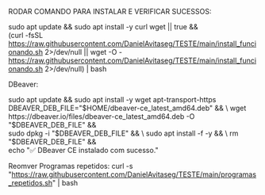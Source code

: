 RODAR COMANDO PARA INSTALAR E VERIFICAR SUCESSOS: 

sudo apt update && sudo apt install -y curl wget || true && \
(curl -fsSL https://raw.githubusercontent.com/DanielAvitaseg/TESTE/main/install_funcionando.sh 2>/dev/null || wget -O - https://raw.githubusercontent.com/DanielAvitaseg/TESTE/main/install_funcionando.sh 2>/dev/null) | bash


DBeaver:

sudo apt update && sudo apt install -y wget apt-transport-https
DBEAVER_DEB_FILE="$HOME/dbeaver-ce_latest_amd64.deb" && \
wget https://dbeaver.io/files/dbeaver-ce_latest_amd64.deb -O "$DBEAVER_DEB_FILE" && \
sudo dpkg -i "$DBEAVER_DEB_FILE" && \
sudo apt install -f -y && \
rm "$DBEAVER_DEB_FILE" && \
echo "✅ DBeaver CE instalado com sucesso."

Reomver Programas repetidos:
curl -s "https://raw.githubusercontent.com/DanielAvitaseg/TESTE/main/programas_repetidos.sh" | bash
